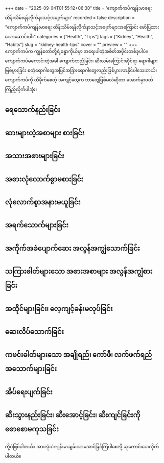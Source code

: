 +++
date = "2025-09-04T01:55:12+06:30"
title = 'ကျောက်ကပ်ကျန်းမာရေး ထိန်းသိမ်းရန်လိုက်နာသင့်အချက်များ'
recorded = false
description = "ကျောက်ကပ်ကျန်းမာရေး ထိန်းသိမ်းရန်လိုက်နာသင့်အချက်များအကြောင်း ဖော်ပြထားသောဆောင်းပါး"
categories = ["Health", "Tips"]
tags = ["Kidney", "Health", "Habits"]
slug = "kidney-health-tips"
cover = ""
preview = ""
+++
ကျောက်ကပ်က ကျွန်တော်တို့ရဲ့ခန္ဓာကိုယ်မှာ အရေးပါတဲ့အစိတ်အပိုင်းတစ်ခုပါပဲ။ ကျောက်ကပ်မကောင်းတဲ့အခါ ကျောက်တည်ခြင်း၊ ဆီးလမ်းကြောင်းဆိုင်ရာ ရောဂါများဖြစ်ပွားခြင်း စတဲ့ရောဂါတွေအပြင်အခြားရောဂါတွေလည်းဖြစ်ပွားလာနိုင်ပါသေးတယ်။ ကျောက်ကပ်ကို ထိခိုက်စေတဲ့ အကျင့်တွေက ဘာတွေဖြစ်မလဲဆိုတာ အောက်မှာဖတ်ကြည့်လိုက်ပါအုံး။

## ရေသောက်နည်းခြင်း

## ဆားများတဲ့အစာများ စားခြင်း

## အသားအစားများခြင်း

## အစားလုံလောက်စွာမစားခြင်း

## လုံလောက်စွာအနားမယူခြင်း

## အရက်သောက်များခြင်း

## အကိုက်အခဲပျောက်ဆေး အလွန်အကျွံသောက်ခြင်း

## သကြားဓါတ်များသော အစားအစာများ အလွန်အကျွံစားခြင်း

## အထိုင်များခြင်း၊ လေ့ကျင့်ခန်းမလုပ်ခြင်း

## ဆေးလိပ်သောက်ခြင်း

## ကဖင်းဓါတ်များသော အချိုရည်၊ ကော်ဖီ၊ လက်ဖက်ရည် အသောက်များခြင်း

## အိပ်ရေးပျက်ခြင်း

## ဆီးသွားနည်းခြင်း၊ ဆီးအောင့်ခြင်း၊ ဆီးကျင်ခြင်းကို စောစောမကုသခြင်း

တို့ပဲဖြစ်ပါတယ်။ အားလုံးပဲကျန်းမာချမ်းသာအောင်မြင်ကြပါစေလို့ ဆုတောင်းပေးလိုက်ပါတယ်။

